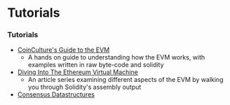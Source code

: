 # Tutorials



### Tutorials

* [CoinCulture's Guide to the EVM](https://github.com/CoinCulture/evm-tools/blob/master/analysis/guide.md)
  * A hands on guide to understanding how the EVM works, with examples written in raw byte-code and solidity
* [Diving Into The Ethereum Virtual Machine](https://medium.com/@hayeah/diving-into-the-ethereum-vm-6e8d5d2f3c30)
  * An article series examining different aspects of the EVM by walking you through Solidity's assembly output
* [Consensus Datastructures](https://github.com/ethereum/wiki/wiki/Consensus-Datastructures)

